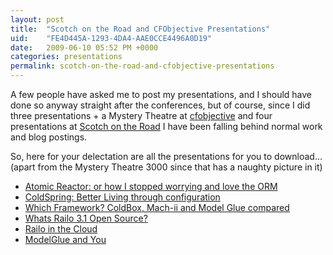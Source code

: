 ```yaml
---
layout: post
title:  "Scotch on the Road and CFObjective Presentations"
uid:	"FE4D445A-1293-4DA4-AAE0CCE4496A0D19"
date:   2009-06-10 05:52 PM +0000
categories: presentations
permalink: scotch-on-the-road-and-cfobjective-presentations
---
```

<p>A few people have asked me to post my presentations, and I should have done so anyway straight after the conferences, but of course, since I did three presentations + a Mystery Theatre at <a title="cf.Objective()" href="http://www.cfobjective.com/">cfobjective</a> and four presentations at <a title="Scotch on the Road 2009 - Europe's Longest Running ColdFusion Conference" href="http://www.scotch-on-the-rocks.co.uk/">Scotch on the Road</a> I have been falling behind normal work and blog postings.</p>
<p>So, here for your delectation are all the presentations for you to download... (apart from the Mystery Theatre 3000 since that has a naughty picture in it)
</p>
<ul>
<li><a href="http://s3.amazonaws.com/markdrewPresentations/2009/AtomicReactor_cfobjective_2009.pdf">Atomic Reactor: or how I stopped worrying and love the ORM</a></li>
<li><a href="http://s3.amazonaws.com/markdrewPresentations/2009/ColdSpring_cfobjective_2009.pdf">ColdSpring: Better Living through configuration</a></li>
<li><a href="http://s3.amazonaws.com/markdrewPresentations/2009/Frameworks_Scotch_2009.pdf"> Which Framework? ColdBox, Mach-ii and Model Glue compared</a></li>
<li><a href="http://s3.amazonaws.com/markdrewPresentations/2009/Railo-3-1-Scotch_2009_Edinburgh.pdf">Whats Railo 3.1 Open Source?</a></li>
<li><a href="http://s3.amazonaws.com/markdrewPresentations/2009/RailoInTheCloud_Scotch_2009_London.pdf">Railo in the Cloud</a></li>
<li><a href="http://s3.amazonaws.com/markdrewPresentations/2009/ModelGlue_cfobjective_2009.pdf">ModelGlue and You</a></li>
</ul>